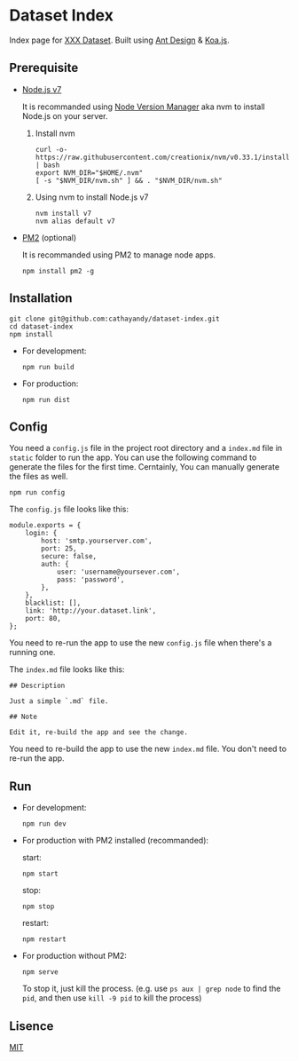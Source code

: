# Dataset Index

Index page for [XXX Dataset](https://cathayandy.com). Built using [Ant Design](https://ant.design) & [Koa.js](http://koajs.com/).

## Prerequisite

*   [Node.js v7](https://nodejs.org)
    
    It is recommanded using [Node Version Manager](https://github.com/creationix/nvm) aka nvm to install Node.js on your server.

    1.  Install nvm

            curl -o- https://raw.githubusercontent.com/creationix/nvm/v0.33.1/install.sh | bash
            export NVM_DIR="$HOME/.nvm"
            [ -s "$NVM_DIR/nvm.sh" ] && . "$NVM_DIR/nvm.sh"

    2.  Using nvm to install Node.js v7

            nvm install v7
            nvm alias default v7

*   [PM2](http://pm2.keymetrics.io/) (optional)

    It is recommanded using PM2 to manage node apps.

        npm install pm2 -g

## Installation

    git clone git@github.com:cathayandy/dataset-index.git
    cd dataset-index
    npm install

*   For development:
            
        npm run build
    
*   For production:

        npm run dist

## Config

You need a `config.js` file in the project root directory and a `index.md` file in `static` folder to run the app. You can use the following command to generate the files for the first time. Cerntainly, You can manually generate the files as well.

    npm run config

The `config.js` file looks like this:

    module.exports = {
        login: {
            host: 'smtp.yourserver.com',
            port: 25,
            secure: false,
            auth: {
                user: 'username@yoursever.com',
                pass: 'password',
            },
        },
        blacklist: [],
        link: 'http://your.dataset.link',
        port: 80,
    };

You need to re-run the app to use the new `config.js` file when there's a running one.

The `index.md` file looks like this:

    ## Description

    Just a simple `.md` file.

    ## Note

    Edit it, re-build the app and see the change.

You need to re-build the app to use the new `index.md` file. You don't need to re-run the app.

## Run

*   For development:
            
        npm run dev
    
*   For production with PM2 installed (recommanded):

    start:

        npm start
    
    stop:

        npm stop
    
    restart:

        npm restart

*   For production without PM2:

        npm serve

    To stop it, just kill the process. (e.g. use `ps aux | grep node` to find the `pid`, and then use `kill -9 pid` to kill the process)


## Lisence

[MIT](https://tldrlegal.com/license/mit-license)
